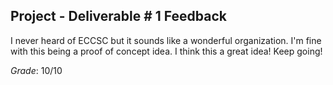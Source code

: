 ## Project - Deliverable \# 1 Feedback 
 
I never heard of ECCSC but it sounds like a wonderful organization. I'm fine with this being a proof of concept idea. I think this a great idea! Keep going! 




*Grade*: 10/10 